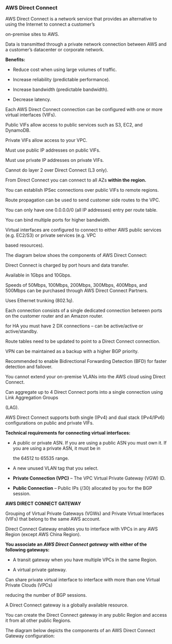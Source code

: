 ### AWS Direct Connect


AWS Direct Connect is a network service that provides an alternative to using the Internet to connect a customer’s

on-premise sites to AWS.


Data is transmitted through a private network connection between AWS and a customer’s datacenter or corporate network.


**Benefits:**


- Reduce cost when using large volumes of traffic.

- Increase reliability (predictable performance).

- Increase bandwidth (predictable bandwidth).

- Decrease latency.


Each AWS Direct Connect connection can be configured with one or more virtual interfaces (VIFs).


Public VIFs allow access to public services such as S3, EC2, and DynamoDB.


Private VIFs allow access to your VPC.


Must use public IP addresses on public VIFs.


Must use private IP addresses on private VIFs.


Cannot do layer 2 over Direct Connect (L3 only).


From Direct Connect you can connect to all AZs **within the region.**


You can establish IPSec connections over public VIFs to remote regions.


Route propagation can be used to send customer side routes to the VPC.


You can only have one 0.0.0.0/0 (all IP addresses) entry per route table.


You can bind multiple ports for higher bandwidth.


Virtual interfaces are configured to connect to either AWS public services (e.g. EC2/S3) or private services (e.g. VPC

based resources).


The diagram below shoes the components of AWS Direct Connect:


Direct Connect is charged by port hours and data transfer.


Available in 1Gbps and 10Gbps.


Speeds of 50Mbps, 100Mbps, 200Mbps, 300Mbps, 400Mbps, and 500Mbps can be purchased through AWS Direct Connect Partners.


Uses Ethernet trunking (802.1q).


Each connection consists of a single dedicated connection between ports on the customer router and an Amazon router.


for HA you must have 2 DX connections – can be active/active or active/standby.


Route tables need to be updated to point to a Direct Connect connection.


VPN can be maintained as a backup with a higher BGP priority.


Recommended to enable Bidirectional Forwarding Detection (BFD) for faster detection and failover.


You cannot extend your on-premise VLANs into the AWS cloud using Direct Connect.


Can aggregate up to 4 Direct Connect ports into a single connection using Link Aggregation Groups

(LAG).


AWS Direct Connect supports both single (IPv4) and dual stack (IPv4/IPv6) configurations on public and private VIFs.


**Technical requirements for connecting virtual interfaces:**


- A public or private ASN. If you are using a public ASN you must own it. If you are using a private ASN, it must be in

  the 64512 to 65535 range.

- A new unused VLAN tag that you select.

- **Private Connection (VPC)** – The VPC Virtual Private Gateway (VGW) ID.

- **Public Connection** – Public IPs (/30) allocated by you for the BGP session.


**AWS DIRECT CONNECT GATEWAY**


Grouping of Virtual Private Gateways (VGWs) and Private Virtual Interfaces (VIFs) that belong to the same AWS account.


Direct Connect Gateway enables you to interface with VPCs in any AWS Region (except AWS China Region).


**You associate an** **_AWS Direct Connect gateway_** **with either of the following gateways:**


- A transit gateway when you have multiple VPCs in the same Region.

- A virtual private gateway.


Can share private virtual interface to interface with more than one Virtual Private Clouds (VPCs)

reducing the number of BGP sessions.


A Direct Connect gateway is a globally available resource.


You can create the Direct Connect gateway in any public Region and access it from all other public Regions.


The diagram below depicts the components of an AWS Direct Connect Gateway configuration:


